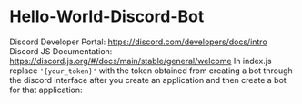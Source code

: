# Hello-World-Discord-Bot
Discord Developer Portal: https://discord.com/developers/docs/intro
Discord JS Documentation: https://discord.js.org/#/docs/main/stable/general/welcome
In index.js replace `'{your_token}'` with the token obtained from creating a bot through the discord interface after you create an application and then create a bot for that application: 
